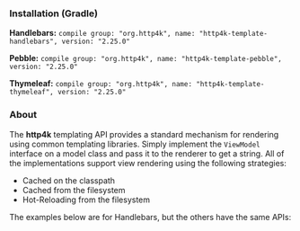 ### Installation (Gradle)
**Handlebars:** ```compile group: "org.http4k", name: "http4k-template-handlebars", version: "2.25.0"```

**Pebble:** ```compile group: "org.http4k", name: "http4k-template-pebble", version: "2.25.0"```

**Thymeleaf:** ```compile group: "org.http4k", name: "http4k-template-thymeleaf", version: "2.25.0"```

### About
The **http4k** templating API provides a standard mechanism for rendering using common templating libraries. Simply implement the `ViewModel` interface on a model class and pass it to the renderer to get a string. All of the implementations support view rendering using the following strategies:

* Cached on the classpath
* Cached from the filesystem
* Hot-Reloading from the filesystem

The examples below are for Handlebars, but the others have the same APIs:
<script src="https://gist-it.appspot.com/https://github.com/http4k/http4k/blob/master/src/docs/guide/modules/templating/example.kt"></script>
